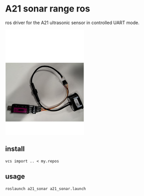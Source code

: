 # A21 sonar range ros

ros driver for the A21 ultrasonic sensor in controlled UART mode.

<!-- ![sensor](https://github.com/JosefGst/a21_sonar/blob/master/assets/ultrasonic_sensor.jpg) -->
<img src="https://github.com/JosefGst/a21_sonar/blob/master/assets/wiring.jpeg" alt="wiring" width="50%" title="test">

## install

    vcs import .. < my.repos

## usage

    roslaunch a21_sonar a21_sonar.launch
